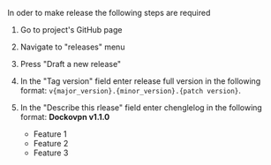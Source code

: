 In oder to make release the following steps are required

1. Go to project's GitHub page

2. Navigate to "releases" menu

3. Press "Draft a new release"

4. In the "Tag version" field enter release full version in the following format:
   `v{major_version}.{minor_version}.{patch version}`.

5. In the "Describe this rlease" field enter chenglelog in the following format:
   **Dockovpn v1.1.0**
   - Feature 1
   - Feature 2
   - Feature 3